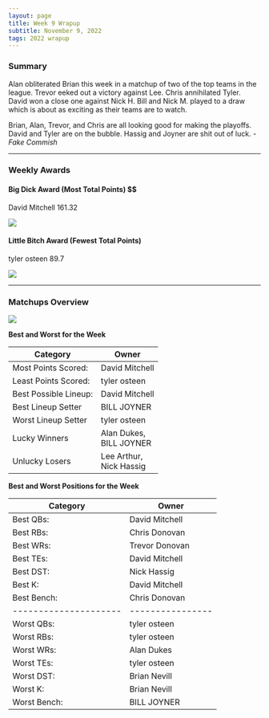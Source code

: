 ```yaml
---
layout: page
title: Week 9 Wrapup
subtitle: November 9, 2022
tags: 2022 wrapup
---
```


### Summary
Alan obliterated Brian this week in a matchup of two of the top teams in the league. Trevor eeked out a victory against Lee. Chris annihilated Tyler. David won a close one against Nick H. Bill and Nick M. played to a draw which is about as exciting as their teams are to watch.

Brian, Alan, Trevor, and Chris are all looking good for making the playoffs. David and Tyler are on the bubble. Hassig and Joyner are shit out of luck.  *- Fake Commish*

___

### Weekly Awards

#### Big Dick Award (Most Total Points) $$
David Mitchell 161.32 

![](https://media2.giphy.com/media/ENztgn7MiMG3HSAenN/giphy.gif?cid=3aa7f8124lo894atmzb41xwmyawflweira957k3ltcrzxmgh&rid=giphy.gif&ct=g)

#### Little Bitch Award (Fewest Total Points)
tyler osteen 89.7 

![](https://media4.giphy.com/media/5h9qt9hnglkMp21Bty/giphy.gif?cid=3aa7f8125e8wk8xchwi30nrm9iyykz0gsjk4fmss20jz2slx&rid=giphy.gif&ct=g)


___

### Matchups Overview

![](../assets/img/week9_matchups.png)


**Best and Worst for the Week**


| Category              | Owner                        |
|-----------------------|------------------------------|
| Most Points Scored:   | David Mitchell               |
| Least Points Scored:  | tyler osteen                 |
| Best Possible Lineup: | David Mitchell               |
| Best Lineup Setter    | BILL JOYNER                  |
| Worst Lineup Setter   | tyler osteen                 |
| Lucky Winners         | Alan Dukes,<br />BILL JOYNER |
| Unlucky Losers        | Lee Arthur,<br />Nick Hassig |


**Best and Worst Positions for the Week**


| Category              | Owner            |
|-----------------------|------------------|
| Best QBs:             | David Mitchell   |
| Best RBs:             | Chris Donovan    |
| Best WRs:             | Trevor  Donovan  |
| Best TEs:             | David Mitchell   |
| Best DST:             | Nick Hassig      |
| Best K:               | David Mitchell   |
| Best Bench:           | Chris Donovan    |
| --------------------- | ---------------- |
| Worst QBs:            | tyler osteen     |
| Worst RBs:            | tyler osteen     |
| Worst WRs:            | Alan Dukes       |
| Worst TEs:            | tyler osteen     |
| Worst DST:            | Brian Nevill     |
| Worst K:              | Brian Nevill     |
| Worst Bench:          | BILL JOYNER      |

